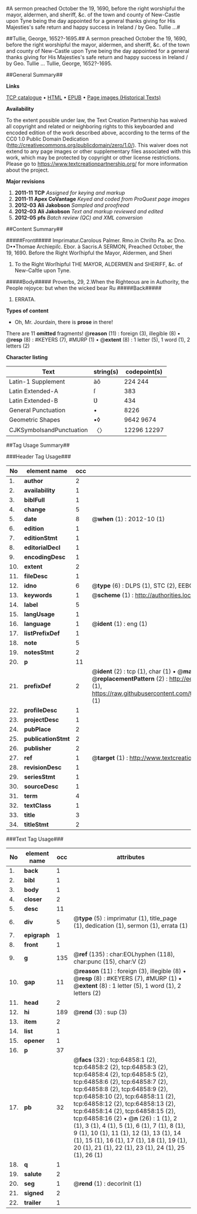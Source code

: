 #A sermon preached October the 19, 1690, before the right worshipful the mayor, aldermen, and sheriff, &c. of the town and county of New-Castle upon Tyne being the day appointed for a general thanks giving for His Majesties's safe return and happy success in Ireland / by Geo. Tullie ...#

##Tullie, George, 1652?-1695.##
A sermon preached October the 19, 1690, before the right worshipful the mayor, aldermen, and sheriff, &c. of the town and county of New-Castle upon Tyne being the day appointed for a general thanks giving for His Majesties's safe return and happy success in Ireland / by Geo. Tullie ...
Tullie, George, 1652?-1695.

##General Summary##

**Links**

[TCP catalogue](http://www.ota.ox.ac.uk/tcp/)  • 
[HTML](http://tei.it.ox.ac.uk/tcp/Texts-HTML/free/A63/A63847.html)  • 
[EPUB](http://tei.it.ox.ac.uk/tcp/Texts-EPUB/free/A63/A63847.epub) • 
[Page images (Historical Texts)](https://historicaltexts.jisc.ac.uk/eebo-12635644e)

**Availability**

To the extent possible under law, the Text Creation Partnership has waived all copyright and related or neighboring rights to this keyboarded and encoded edition of the work described above, according to the terms of the CC0 1.0 Public Domain Dedication (http://creativecommons.org/publicdomain/zero/1.0/). This waiver does not extend to any page images or other supplementary files associated with this work, which may be protected by copyright or other license restrictions. Please go to https://www.textcreationpartnership.org/ for more information about the project.

**Major revisions**

1. __2011-11__ __TCP__ *Assigned for keying and markup*
1. __2011-11__ __Apex CoVantage__ *Keyed and coded from ProQuest page images*
1. __2012-03__ __Ali Jakobson__ *Sampled and proofread*
1. __2012-03__ __Ali Jakobson__ *Text and markup reviewed and edited*
1. __2012-05__ __pfs__ *Batch review (QC) and XML conversion*

##Content Summary##

#####Front#####
Imprimatur.Carolous Palmer. Rmo.in Chriſto Pa. ac Dno. D••Thomae Archiepiſc. Ebor. à Sacris.A SERMON, Preached October, the 19, 1690. Before the Right Worſhipful the Mayor, Aldermen, and Sheri
1. To the Right Worſhipful THE MAYOR, ALDERMEN and SHERIFF, &c. of New-Caſtle upon Tyne.

#####Body#####
Proverbs, 29, 2.When the Righteous are in Authority, the People rejoyce: but when the wicked bear Ru
#####Back#####

1. ERRATA.

**Types of content**

  * Oh, Mr. Jourdain, there is **prose** in there!

There are 11 **omitted** fragments! 
 @__reason__ (11) : foreign (3), illegible (8)  •  @__resp__ (8) : #KEYERS (7), #MURP (1)  •  @__extent__ (8) : 1 letter (5), 1 word (1), 2 letters (2)

**Character listing**


|Text|string(s)|codepoint(s)|
|---|---|---|
|Latin-1 Supplement|àô|224 244|
|Latin Extended-A|ſ|383|
|Latin Extended-B|Ʋ|434|
|General Punctuation|•|8226|
|Geometric Shapes|▪◊|9642 9674|
|CJKSymbolsandPunctuation|〈〉|12296 12297|

##Tag Usage Summary##

###Header Tag Usage###

|No|element name|occ|attributes|
|---|---|---|---|
|1.|__author__|2||
|2.|__availability__|1||
|3.|__biblFull__|1||
|4.|__change__|5||
|5.|__date__|8| @__when__ (1) : 2012-10 (1)|
|6.|__edition__|1||
|7.|__editionStmt__|1||
|8.|__editorialDecl__|1||
|9.|__encodingDesc__|1||
|10.|__extent__|2||
|11.|__fileDesc__|1||
|12.|__idno__|6| @__type__ (6) : DLPS (1), STC (2), EEBO-CITATION (1), OCLC (1), VID (1)|
|13.|__keywords__|1| @__scheme__ (1) : http://authorities.loc.gov/ (1)|
|14.|__label__|5||
|15.|__langUsage__|1||
|16.|__language__|1| @__ident__ (1) : eng (1)|
|17.|__listPrefixDef__|1||
|18.|__note__|5||
|19.|__notesStmt__|2||
|20.|__p__|11||
|21.|__prefixDef__|2| @__ident__ (2) : tcp (1), char (1)  •  @__matchPattern__ (2) : ([0-9\-]+):([0-9IVX]+) (1), (.+) (1)  •  @__replacementPattern__ (2) : http://eebo.chadwyck.com/downloadtiff?vid=$1&page=$2 (1), https://raw.githubusercontent.com/textcreationpartnership/Texts/master/tcpchars.xml#$1 (1)|
|22.|__profileDesc__|1||
|23.|__projectDesc__|1||
|24.|__pubPlace__|2||
|25.|__publicationStmt__|2||
|26.|__publisher__|2||
|27.|__ref__|1| @__target__ (1) : http://www.textcreationpartnership.org/docs/. (1)|
|28.|__revisionDesc__|1||
|29.|__seriesStmt__|1||
|30.|__sourceDesc__|1||
|31.|__term__|4||
|32.|__textClass__|1||
|33.|__title__|3||
|34.|__titleStmt__|2||


###Text Tag Usage###

|No|element name|occ|attributes|
|---|---|---|---|
|1.|__back__|1||
|2.|__bibl__|1||
|3.|__body__|1||
|4.|__closer__|2||
|5.|__desc__|11||
|6.|__div__|5| @__type__ (5) : imprimatur (1), title_page (1), dedication (1), sermon (1), errata (1)|
|7.|__epigraph__|1||
|8.|__front__|1||
|9.|__g__|135| @__ref__ (135) : char:EOLhyphen (118), char:punc (15), char:V (2)|
|10.|__gap__|11| @__reason__ (11) : foreign (3), illegible (8)  •  @__resp__ (8) : #KEYERS (7), #MURP (1)  •  @__extent__ (8) : 1 letter (5), 1 word (1), 2 letters (2)|
|11.|__head__|2||
|12.|__hi__|189| @__rend__ (3) : sup (3)|
|13.|__item__|2||
|14.|__list__|1||
|15.|__opener__|1||
|16.|__p__|37||
|17.|__pb__|32| @__facs__ (32) : tcp:64858:1 (2), tcp:64858:2 (2), tcp:64858:3 (2), tcp:64858:4 (2), tcp:64858:5 (2), tcp:64858:6 (2), tcp:64858:7 (2), tcp:64858:8 (2), tcp:64858:9 (2), tcp:64858:10 (2), tcp:64858:11 (2), tcp:64858:12 (2), tcp:64858:13 (2), tcp:64858:14 (2), tcp:64858:15 (2), tcp:64858:16 (2)  •  @__n__ (26) : 1 (1), 2 (1), 3 (1), 4 (1), 5 (1), 6 (1), 7 (1), 8 (1), 9 (1), 10 (1), 11 (1), 12 (1), 13 (1), 14 (1), 15 (1), 16 (1), 17 (1), 18 (1), 19 (1), 20 (1), 21 (1), 22 (1), 23 (1), 24 (1), 25 (1), 26 (1)|
|18.|__q__|1||
|19.|__salute__|2||
|20.|__seg__|1| @__rend__ (1) : decorInit (1)|
|21.|__signed__|2||
|22.|__trailer__|1||
